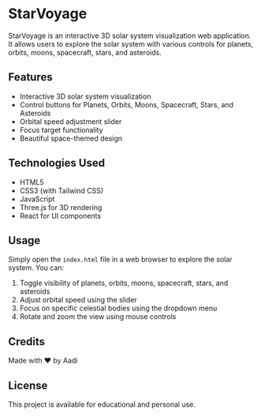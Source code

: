 # StarVoyage

StarVoyage is an interactive 3D solar system visualization web application. It allows users to explore the solar system with various controls for planets, orbits, moons, spacecraft, stars, and asteroids.

## Features

- Interactive 3D solar system visualization
- Control buttons for Planets, Orbits, Moons, Spacecraft, Stars, and Asteroids
- Orbital speed adjustment slider
- Focus target functionality
- Beautiful space-themed design

## Technologies Used

- HTML5
- CSS3 (with Tailwind CSS)
- JavaScript
- Three.js for 3D rendering
- React for UI components

## Usage

Simply open the `index.html` file in a web browser to explore the solar system. You can:

1. Toggle visibility of planets, orbits, moons, spacecraft, stars, and asteroids
2. Adjust orbital speed using the slider
3. Focus on specific celestial bodies using the dropdown menu
4. Rotate and zoom the view using mouse controls

## Credits

Made with ❤️ by Aadi

## License

This project is available for educational and personal use.
